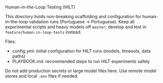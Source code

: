 Human-in-the-Loop Testing (HILT)

This directory holds non-breaking scaffolding and configuration for human-in-the-loop
validation runs (Portuguese → Portuguese). Keep all experimental scripts and heavy
models off `master`; develop and test in `feature/human-in-loop-tests` instead.

Files:
- config.yml: initial configuration for HILT runs (models, timeouts, data paths)
- PLAYBOOK.md: recommended steps to run HILT experiments safely

Do not add production secrets or large model files here. Use remote model stores and
local `.env` files if needed.
